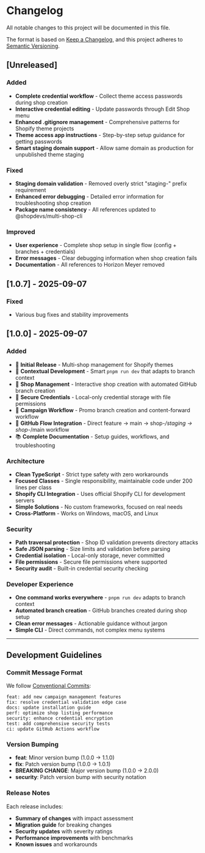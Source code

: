 # Changelog

All notable changes to this project will be documented in this file.

The format is based on [Keep a Changelog](https://keepachangelog.com/en/1.0.0/),
and this project adheres to [Semantic Versioning](https://semver.org/spec/v2.0.0.html).

## [Unreleased]

### Added
- **Complete credential workflow** - Collect theme access passwords during shop creation
- **Interactive credential editing** - Update passwords through Edit Shop menu
- **Enhanced .gitignore management** - Comprehensive patterns for Shopify theme projects
- **Theme access app instructions** - Step-by-step setup guidance for getting passwords
- **Smart staging domain support** - Allow same domain as production for unpublished theme staging

### Fixed
- **Staging domain validation** - Removed overly strict "staging-" prefix requirement
- **Enhanced error debugging** - Detailed error information for troubleshooting shop creation
- **Package name consistency** - All references updated to @shopdevs/multi-shop-cli

### Improved
- **User experience** - Complete shop setup in single flow (config + branches + credentials)
- **Error messages** - Clear debugging information when shop creation fails
- **Documentation** - All references to Horizon Meyer removed

## [1.0.7] - 2025-09-07

### Fixed
- Various bug fixes and stability improvements

## [1.0.0] - 2025-09-07

### Added
- 🚀 **Initial Release** - Multi-shop management for Shopify themes
- 🧠 **Contextual Development** - Smart `pnpm run dev` that adapts to branch context
- 🏪 **Shop Management** - Interactive shop creation with automated GitHub branch creation
- 🔐 **Secure Credentials** - Local-only credential storage with file permissions
- 🎨 **Campaign Workflow** - Promo branch creation and content-forward workflow
- 🔧 **GitHub Flow Integration** - Direct feature → main → shop-*/staging → shop-*/main workflow
- 📚 **Complete Documentation** - Setup guides, workflows, and troubleshooting

### Architecture
- **Clean TypeScript** - Strict type safety with zero workarounds
- **Focused Classes** - Single responsibility, maintainable code under 200 lines per class
- **Shopify CLI Integration** - Uses official Shopify CLI for development servers
- **Simple Solutions** - No custom frameworks, focused on real needs
- **Cross-Platform** - Works on Windows, macOS, and Linux

### Security
- **Path traversal protection** - Shop ID validation prevents directory attacks
- **Safe JSON parsing** - Size limits and validation before parsing
- **Credential isolation** - Local-only storage, never committed
- **File permissions** - Secure file permissions where supported
- **Security audit** - Built-in credential security checking

### Developer Experience
- **One command works everywhere** - `pnpm run dev` adapts to branch context
- **Automated branch creation** - GitHub branches created during shop setup
- **Clean error messages** - Actionable guidance without jargon
- **Simple CLI** - Direct commands, not complex menu systems

---

## Development Guidelines

### Commit Message Format

We follow [Conventional Commits](https://conventionalcommits.org/):

```
feat: add new campaign management features
fix: resolve credential validation edge case  
docs: update installation guide
perf: optimize shop listing performance
security: enhance credential encryption
test: add comprehensive security tests
ci: update GitHub Actions workflow
```

### Version Bumping

- **feat**: Minor version bump (1.0.0 → 1.1.0)
- **fix**: Patch version bump (1.0.0 → 1.0.1)  
- **BREAKING CHANGE**: Major version bump (1.0.0 → 2.0.0)
- **security**: Patch version bump with security notation

### Release Notes

Each release includes:
- **Summary of changes** with impact assessment
- **Migration guide** for breaking changes
- **Security updates** with severity ratings
- **Performance improvements** with benchmarks
- **Known issues** and workarounds
